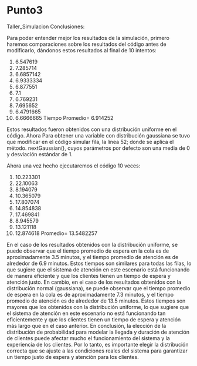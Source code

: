 # Punto3
Taller_Simulacion
Conclusiones:

Para poder entender mejor los resultados de la simulación, primero haremos comparaciones sobre los resultados del código antes de modificarlo, dándonos estos resultados al final de 10 intentos:
1.	6.547619
2.	7.285714
3.	6.6857142
4.	6.9333334
5.	6.877551
6.	7.1
7.	6.769231
8.	7.695652
9.	6.4791665
10.	6.6666665
Tiempo Promedio= 6.914252


Estos resultados fueron obtenidos con una distribución uniforme en el código. Ahora Para obtener una variable con distribución gaussiana se tuvo que modificar en el código simular fila, la línea 52; donde se aplica el método. nextGaussian(), cuyos parámetros por defecto son una media de 0 y desviación estándar de 1.

 







Ahora una vez hecho ejecutaremos el código 10 veces:
1.	10.223301
2.	22.10063
3.	8.194079
4.	10.365079
5.	17.807074
6.	14.854838
7.	17.469841
8.	8.945579
9.	13.121118
10.	12.874618
Promedio= 13.5482257

En el caso de los resultados obtenidos con la distribución uniforme, se puede observar que el tiempo promedio de espera en la cola es de aproximadamente 3.5 minutos, y el tiempo promedio de atención es de alrededor de 6.9 minutos. Estos tiempos son similares para todas las filas, lo que sugiere que el sistema de atención en este escenario está funcionando de manera eficiente y que los clientes tienen un tiempo de espera y atención justo.
En cambio, en el caso de los resultados obtenidos con la distribución normal (gaussiana), se puede observar que el tiempo promedio de espera en la cola es de aproximadamente 7.3 minutos, y el tiempo promedio de atención es de alrededor de 13.5 minutos. Estos tiempos son mayores que los obtenidos con la distribución uniforme, lo que sugiere que el sistema de atención en este escenario no está funcionando tan eficientemente y que los clientes tienen un tiempo de espera y atención más largo que en el caso anterior.
En conclusión, la elección de la distribución de probabilidad para modelar la llegada y duración de atención de clientes puede afectar mucho el funcionamiento del sistema y la experiencia de los clientes. Por lo tanto, es importante elegir la distribución correcta que se ajuste a las condiciones reales del sistema para garantizar un tiempo justo de espera y atención para los clientes.



